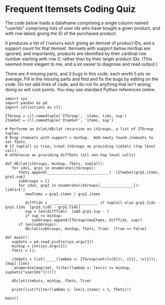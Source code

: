 # Frequent Itemsets Coding Quiz

The code below loads a dataframe comprising a single column named "userIds" comprising lists of user ids who have bought a given product, and with row labels giving the ID of the purchased product.

It produces a list of `ItemSet`s each giving an itemset of product IDs, and a support count for that itemset.  Itemsets with support below minSup are ignored, and importantly, products are identified by their cardinal row number starting with row 0, rather than by their larger product IDs.  (This seemed more elegant to me, and a lot easier to diagnose and read output.)

There are 4 missing parts, and 3 bugs in this code, each worth 5 pts on average.  Fill in the missing parts and find and fix the bugs by editing on the code.  Do not add lines of code, and do not fix anything that isn't wrong; doing so will cost points.  You may use standard Python references online.

```
import sys
import pandas as pd
import collections as cll;

ITGroup = cll.namedtuple('ITGroup', 'items, tids, sup')
ItemSet = cll.namedtuple('ItemSet', 'items, sup')

# Performe an Eclat/dEclat recursion on itGroups, a list of ITGroup tuples.
# Drop itemsets with support < minSup.  Add newly found itemsets to set fSets.  
# If topCall is true, treat itGroups as providing tidsets (top level call),
# otherwise as providing diffSets (all non-top level calls)

def dEclat(itGroups, minSup, fSets, topCall):
   for idx1, grp1 in enumerate(itGroups):
      fSets.append(____________________________)  [ItemSet(grp1.items, grp1.sup]
      subGroups = []
      for idx2, grp2 in enumerate(itGroups[_______________]):  [idx1+1:]
         newItems = grp1.items | grp2.items

         diffTids = ______________________ if topCall else grp2.tids - grp1.tids  [grp1.tids - grp2.tids]
         sup = len(diffTids)  [add grp1.sup - ]
         if sup >= minSup:
            subGroups.append(ITGroup(newItems, diffTids, sup))
      if len(subGroups):
         dEclat(subGroups, minSup, fSets, True)  [True => False]

def main():
   supSets = pd.read_pickle(sys.argv[1])
   minSup = int(sys.argv[2])
   fSets = [];

   itmSets = list(_____(lambda v: ITGroup(set([v[0]]), v[1], (v[1])),  [map] [len]
    enumerate(map(set, filter(lambda s: len(s) >= minSup, supSets["userIds"])))))

   dEclat(itmSets, minSup, fSets, True)

   print(list(filter(lambda s: len(s.items) > 1, fSets)))

main()
```